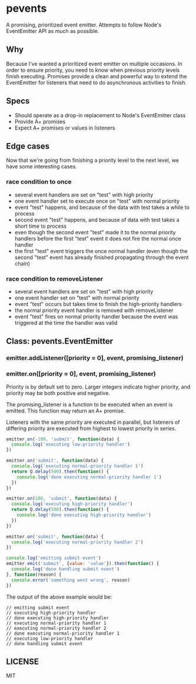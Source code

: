 pevents
=======

A promising, prioritized event emitter. Attempts to follow Node's EventEmitter API as much as possible.

## Why

Because I've wanted a prioritized event emitter on multiple occasions. In order to ensure priority, you need to know when previous priority levels finish executing. Promises provide a clean and powerful way to extend the EventEmitter for listeners that need to do asynchronous activities to finish.

## Specs

* Should operate as a drop-in replacement to Node's EventEmitter class
* Provide A+ promises
* Expect A+ promises or values in listeners

## Edge cases

Now that we're going from finishing a priority level to the next level, we have some interesting cases.

### race condition to once

* several event handlers are set on "test" with high priority
* one event handler set to execute once on "test" with normal priority
* event "test" happens, and because of the data with test takes a while to process
* second event "test" happens, and because of data with test takes a short time to process
* even though the second event "test" made it to the normal priority handlers before the first "test" event it does not fire the normal once handler
* the first "test" event triggers the once normal handler (even though the second "test" event has already finished propagating through the event chain)

### race condition to removeListener

* several event handlers are set on "test" with high priority
* one event handler set on "test" with normal priority
* event "test" occurs but takes time to finish the high-priority handlers
* the normal priority event handler is removed with removeListener
* event "test" fires on normal priority handler because the event was triggered at the time the handler was valid

## Class: pevents.EventEmitter

### emitter.addListener([priority = 0], event, promising_listener)
### emitter.on([priority = 0], event, promising_listener)

Priority is by default set to zero. Larger integers indicate higher priority, and priority may be both positive and negative.

The promising_listener is a function to be executed when an event is emitted. This function may return an A+ promise.

Listeners with the same priority are executed in parallel, but listeners of differing priority are executed from highest to lowest priority in series.

```javascript
emitter.on(-100, 'submit', function(data) {
  console.log('executing low-priority handler')
})

emitter.on('submit', function(data) {
  console.log('executing normal-priority handler 1')
  return Q.delay(500).then(function() {
    console.log('done executing normal-priority handler 1')
  })
})

emitter.on(100, 'submit', function(data) {
  console.log('executing high-priority handler')
  return Q.delay(500).then(function() {
    console.log('done executing high-priority handler')
  })
})

emitter.on('submit', function(data) {
  console.log('executing normal-priority handler 2')
})

console.log('emitting submit event')
emitter.emit('submit', {value: 'value'}).then(function() {
  console.log('done handling submit event')
}, function(reason) {
  console.error('something went wrong', reason)
})
```

The output of the above example would be:

```
// emitting submit event
// executing high-priority handler
// done executing high-priority handler
// executing normal-priority handler 1
// executing normal-priority handler 2
// done executing normal-priority handler 1
// executing low-priority handler
// done handling submit event
```

## LICENSE

MIT
